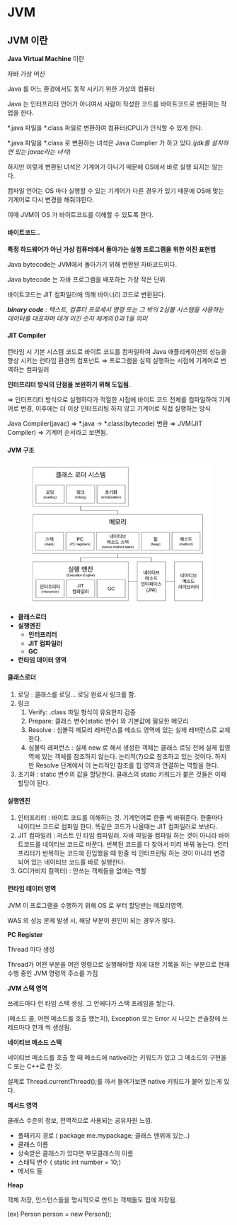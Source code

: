 # JVM

## JVM 이란

**Java Virtual Machine** 이란

자바 가상 머신

Java 를 어느 환경에서도 동작 시키기 위한 가상의 컴퓨터

Java 는 인터프리터 언어가 아니여서 사람이 작성한 코드를 바이트코드로 변환하는 작업을 한다.

\*.java 파일을 \*.class 파일로 변환하여 컴퓨터(CPU)가 인식할 수 있게 한다.

\*.java 파일을 \*.class 로 변환하는 녀석은 Java Complier 가 하고 있다.(_jdk를 설치하면 있는 javac라는 녀석)_

하지만 이렇게 변환된 녀석은 기계어가 아니기 때문에 OS에서 바로 실행 되지는 않는다.

컴파일 언어는 OS 마다 실행할 수 있는 기계어가 다른 경우가 있기 때문에 OS에 맞는 기계어로 다시 변경을 해줘야한다.

이때 JVM이 OS 가 바이트코드를 이해할 수 있도록 한다.

#### 바이트코드..

**특정 하드웨어가 아닌 가상 컴퓨터에서 돌아가는 실행 프로그램을 위한 이진 표현법**

Java bytecode는 JVM에서 돌아가기 위해 변환된 자바코드이다.

Java bytecode 는 자바 프로그램을 배포하는 가장 작은 단위

바이트코드는 JIT 컴파일러에 의해 바이너리 코드로 변환된다.

_**binary code** : 텍스트, 컴퓨터 프로세서 명령 또는 그 밖의 2심볼 시스템을 사용하는 데이터를 대표하며 대개 이진 숫자 체계의 0과 1을 의미_

#### JIT Compiler

런타임 시 기본 시스템 코드로 바이트 코드를 컴파일하여 Java 애플리케이션의 성능을 향상 시키는 런타임 환경의 컴포넌트 ⇒ 프로그램을 실제 실행하는 시점에 기계어로 번역하는 컴파일러

**인터프리터 방식의 단점을 보완하기 위해 도입됨.**

⇒ 인터프리터 방식으로 실행하다가 적절한 시점에 바이트 코드 전체를 컴파일하여 기계어로 변경, 이후에는 더 이상 인터프리팅 하지 않고 기계어로 직접 실행하는 방식

Java Compiler(javac) ⇒ \*.java → \*.class(bytecode) 변환 ⇒ JVM(JIT Compiler) ⇒ 기계어 순서라고 보면됨.

#### **JVM 구조**

<figure><img src="../.gitbook/assets/image.png" alt=""><figcaption></figcaption></figure>

* **클래스로더**
* **실행엔진**
  * **인터프리터**
  * **JIT 컴파일러**
  * **GC**
* **런타임 데이터 영역**

#### 클래스로더

1. 로딩 : 클래스를 로딩... 로딩 완료시 링크를 함.
2. 링크
   1. Verify: .class 파일 형식이 유요한지 검증
   2. Prepare: 클래스 변수(static 변수) 와 기본값에 필요한 메모리
   3. Resolve : 심볼릭 메모리 레퍼런스를 메소드 영역에 있는 실제 레퍼런스로 교체한다.
   4. 심볼릭 레퍼런스 : 실제 new 로 해서 생성한 객체는 클래스 로딩 전에 실제 힙영역에 있는 객체를 참조하지 않는다. 논리적(?)으로 참조하고 있는 것이다. 하지만 Resolve 단계에서 이 논리적인 참조를 힙 영역과 연결하는 역할을 한다.
3. 초기화 : static 변수의 값을 할당한다. 클래스의 static 키워드가 붙은 것들은 이때 할당이 된다.

#### 실행엔진

1. 인터프리터 : 바이트 코드를 이해하는 것. 기계언어로 한줄 씩 바꿔준다. 한줄마다 네이티브 코드로 컴파일 한다. 똑같은 코드가 나올때는 JIT 컴파일러로 보낸다.
2. JIT 컴파일러 : 저스트 인 타임 컴파일러. 자바 파일을 컴파일 하는 것이 아니라 바이트코드를 네이티브 코드로 바꾼다. 반복된 코드를 다 찾아서 미리 바꿔 놓는다. 인터프리터가 반복하는 코드에 진입했을 때 한줄 씩 인터프린팅 하는 것이 아니라 변경되어 있는 네이티브 코드를 바로 실행한다.
3. GC(가비지 컬렉터) : 안쓰는 객체들을 없애는 역할

#### **런타임 데이터 영역**

JVM 이 프로그램을 수행하기 위해 OS 로 부터 할당받는 메모리영역.

WAS 의 성능 문제 발생 시, 해당 부분이 원인이 되는 경우가 많다.

**PC Register**

Thread 마다 생성

Thread가 어떤 부분을 어떤 명령으로 실행해야할 지에 대한 기록을 하는 부분으로 현재 수행 중인 JVM 명령의 주소를 가짐

**JVM 스택 영역**

쓰레드마다 런 타임 스택 생성. 그 안에다가 스택 프레임을 쌓는다.

(메소드 콜, 어떤 메소드를 호출 했는지), Exception 또는 Error 시 나오는 콘솔창에 쓰레드마다 한개 씩 생성됨.

**네이티브 메소드 스택**

네이티브 메소드를 호출 할 때 메소드에 native라는 키워드가 있고 그 메소드의 구현을 C 또는 C++로 한 것.

실제로 Thread.currentThread();를 까서 들어가보면 native 키워드가 붙어 있는게 있다.

**메서드 영역**

클래스 수준의 정보, 전역적으로 사용되는 공유자원 느낌.

* 풀패키지 경로 ( package me.mypackage; 클래스 맨위에 있는..)
* 클래스 이름
* 상속받은 클래스가 있다면 부모클래스의 이름
* 스태틱 변수 ( static int number = 10;)
* 메서드 들

**Heap**

객체 저장, 인스턴스들을 명시적으로 만드는 객체들도 힙에 저장됨.

(ex) Person person = new Person();
